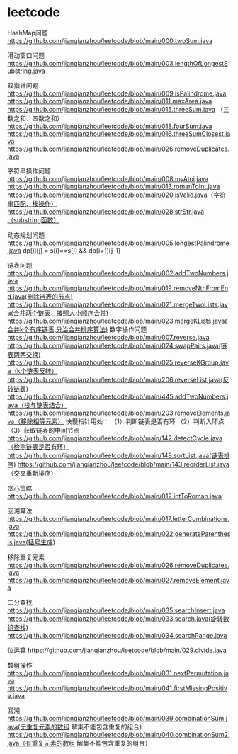 # leetcode
HashMap问题
https://github.com/jianqianzhou/leetcode/blob/main/000.twoSum.java

滑动窗口问题 
https://github.com/jianqianzhou/leetcode/blob/main/003.lengthOfLongestSubstring.java

双指针问题
https://github.com/jianqianzhou/leetcode/blob/main/009.isPalindrome.java
https://github.com/jianqianzhou/leetcode/blob/main/011.maxArea.java
https://github.com/jianqianzhou/leetcode/blob/main/015.threeSum.java （三数之和、四数之和）
https://github.com/jianqianzhou/leetcode/blob/main/018.fourSum.java
https://github.com/jianqianzhou/leetcode/blob/main/016.threeSumClosest.java
https://github.com/jianqianzhou/leetcode/blob/main/026.removeDuplicates.java

字符串操作问题
https://github.com/jianqianzhou/leetcode/blob/main/008.myAtoi.java
https://github.com/jianqianzhou/leetcode/blob/main/013.romanToInt.java
https://github.com/jianqianzhou/leetcode/blob/main/020.isValid.java（字符串匹配、栈操作）
https://github.com/jianqianzhou/leetcode/blob/main/028.strStr.java（substring函数）

动态规划问题
https://github.com/jianqianzhou/leetcode/blob/main/005.longestPalindrome.java dp[i][j] = s[i]==s[j] && dp[i+1][j-1]

链表问题
https://github.com/jianqianzhou/leetcode/blob/main/002.addTwoNumbers.java
https://github.com/jianqianzhou/leetcode/blob/main/019.removeNthFromEnd.java(删除链表的节点)
https://github.com/jianqianzhou/leetcode/blob/main/021.mergeTwoLists.java(合并两个链表，按照大小顺序合并)
https://github.com/jianqianzhou/leetcode/blob/main/023.mergeKLists.java(合并k个有序链表,分治合并排序算法)
数字操作问题
https://github.com/jianqianzhou/leetcode/blob/main/007.reverse.java
https://github.com/jianqianzhou/leetcode/blob/main/024.swapPairs.java(链表两两交换)
https://github.com/jianqianzhou/leetcode/blob/main/025.reverseKGroup.java（k个链表反转）
https://github.com/jianqianzhou/leetcode/blob/main/206.reverseList.java(反转链表)
https://github.com/jianqianzhou/leetcode/blob/main/445.addTwoNumbers.java（栈与链表结合）
https://github.com/jianqianzhou/leetcode/blob/main/203.removeElements.java（移除相等元素）
快慢指针用处：
（1）判断链表是否有环
（2）判断入环点
（3）获取链表的中间节点
https://github.com/jianqianzhou/leetcode/blob/main/142.detectCycle.java（检测链表是否有环）
https://github.com/jianqianzhou/leetcode/blob/main/148.sortList.java(链表排序)
https://github.com/jianqianzhou/leetcode/blob/main/143.reorderList.java（交叉重新排序）


贪心策略
https://github.com/jianqianzhou/leetcode/blob/main/012.intToRoman.java

回溯算法
https://github.com/jianqianzhou/leetcode/blob/main/017.letterCombinations.java
https://github.com/jianqianzhou/leetcode/blob/main/022.generateParenthesis.java(括号生成)

移除重复元素
https://github.com/jianqianzhou/leetcode/blob/main/026.removeDuplicates.java
https://github.com/jianqianzhou/leetcode/blob/main/027.removeElement.java

二分查找
https://github.com/jianqianzhou/leetcode/blob/main/035.searchInsert.java
https://github.com/jianqianzhou/leetcode/blob/main/033.search.java(旋转数组查找)
https://github.com/jianqianzhou/leetcode/blob/main/034.searchRange.java

位运算
https://github.com/jianqianzhou/leetcode/blob/main/029.divide.java

数组操作
https://github.com/jianqianzhou/leetcode/blob/main/031.nextPermutation.java
https://github.com/jianqianzhou/leetcode/blob/main/041.firstMissingPositive.java

回溯
https://github.com/jianqianzhou/leetcode/blob/main/039.combinationSum.java(无重复元素的数组 解集不能包含重复的组合)
https://github.com/jianqianzhou/leetcode/blob/main/040.combinationSum2.java（有重复元素的数组 解集不能包含重复的组合）
